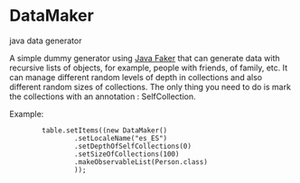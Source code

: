 # DataMaker
java data generator

A simple dummy generator using [Java Faker](https://github.com/DiUS/java-faker)  that can generate data with recursive lists of objects, for example, people with friends, of family, etc. It can manage different random levels of depth in collections and also different random sizes of collections. The only thing you need to do is mark the collections with an annotation : SelfCollection.

Example:
```
        table.setItems((new DataMaker()
                .setLocaleName("es_ES")
                .setDepthOfSelfCollections(0)
                .setSizeOfCollections(100)
                .makeObservableList(Person.class)
                ));
```
